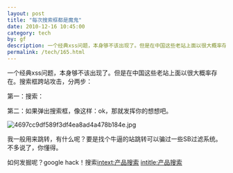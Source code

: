 ```yaml
---
layout: post
title: "每次搜索框都是魔鬼"
date: 2010-12-16 10:45:00
category: tech
by: gf
description: 一个经典xss问题，本身够不该出现了。但是在中国这些老站上面以很大概率存在。搜索框跨站攻击，分两步：第一：搜索：&lt;script&gt;alert(newDate())&lt;/script&gt;第二：如果弹出搜索框，像这样：o
permalink: /tech/165.html
---
```

一个经典xss问题，本身够不该出现了。但是在中国这些老站上面以很大概率存在。搜索框跨站攻击，分两步：

第一：搜索：<script>alert(new Date())</script>

第二：如果弹出搜索框，像这样：ok，那就发挥你的想想吧。

![4697cc9df589f3df4ea8ad4a478b184e.jpg][]

我一般用来跳转，有什么呢？要是找个牛逼的站跳转可以骗过一些SB过滤系统。不多说了，你懂得。

如何发掘呢？google hack！搜索[intext:产品搜索][intext] [intitle:产品搜索][intitle]


[4697cc9df589f3df4ea8ad4a478b184e.jpg]: http://www.gfzj.us/gfzjus_blog/tech/2014-10-22/4697cc9df589f3df4ea8ad4a478b184e.jpg
[intext]: https://encrypted.google.com/search?hl=en&biw=1440&bih=682&q=intext%3A%E4%BA%A7%E5%93%81%E6%90%9C%E7%B4%A2&aq=f&aqi=&aql=&oq=&gs_rfai=
[intitle]: https://encrypted.google.com/search?hl=en&source=hp&biw=1440&bih=682&q=intitle%3A%E4%BA%A7%E5%93%81%E6%90%9C%E7%B4%A2&aq=f&aqi=&aql=&oq=&gs_rfai=
